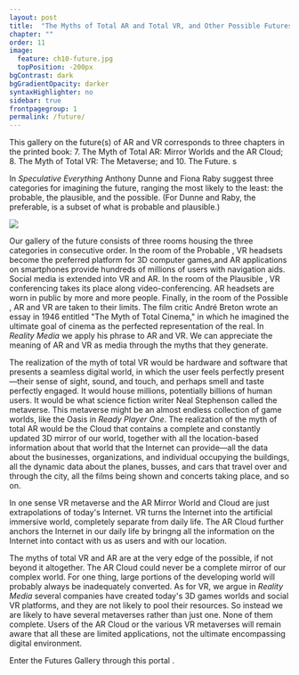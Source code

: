 ```yaml
---
layout: post
title:  "The Myths of Total AR and Total VR, and Other Possible Futures"
chapter: ""
order: 11
image:
  feature: ch10-future.jpg
  topPosition: -200px
bgContrast: dark
bgGradientOpacity: darker
syntaxHighlighter: no
sidebar: true
frontpagegroup: 1
permalink: /future/
---
```

This gallery on the future(s) of AR and VR corresponds to three chapters in the printed book: 7. The Myth of Total AR: Mirror Worlds and the AR Cloud; 8. The Myth of Total VR: The Metaverse; and 10. The Future. s

In *Speculative Everything* Anthony Dunne and Fiona Raby suggest three categories for imagining the future, ranging the most likely to the least: the probable, the plausible, and the possible. (For Dunne and Raby, the preferable, is a subset of what is probable and plausible.)

<img class="img img--fullContainer img--16xLeading" src="{{ site.baseurl_book_img }}ch8-futures/future.jpg">

Our gallery of the future consists of three rooms housing the three categories in consecutive order. In the room of the Probable <a class="xrlink" room="6" waypoint="probable"></a>, VR headsets become the preferred platform for 3D computer games,and AR applications on smartphones provide hundreds of millions of users with navigation aids. Social media is extended into VR and AR. In the room of the Plausible <a class="xrlink" room="6" waypoint="plausible"></a>, VR conferencing takes its place along video-conferencing. AR headsets are worn in public by more and more people. Finally, in the room of the Possible <a class="xrlink" room="6" waypoint="possible"></a>, AR and VR are taken to their limits. The film critic André Breton wrote an essay in 1946 entitled "The Myth of Total Cinema," in which he imagined the ultimate goal of cinema as the perfected representation of the real. In *Reality Media* we apply his phrase to AR and VR. We can appreciate the meaning of AR and VR as media through the myths that they generate. 

The realization of the myth of total VR would be hardware and software that presents a seamless digital world, in which the user feels perfectly present&mdash;their sense of sight, sound, and touch, and perhaps smell and taste perfectly engaged. It would house millions, potentially billions of human users. It would be what science fiction writer Neal Stephenson called the metaverse. This metaverse might be an almost endless collection of game worlds, like the Oasis in *Ready Player One*. The realization of the myth of total AR would be the Cloud that contains a complete and constantly updated 3D mirror of our world, together with all the location-based information about that world that the Internet can provide&mdash;all the data about the businesses, organizations, and individual occupying the buildings, all the dynamic data about the planes, busses, and cars that travel over and through the city, all the films being shown and concerts taking place, and so on. 

In one sense VR metaverse and the AR Mirror World and Cloud are just extrapolations of today's Internet. VR turns the Internet into the artificial immersive world, completely separate from daily life. The AR Cloud further anchors the Internet in our daily life by bringng all the information on the Internet into contact with us as users and with our location.

The myths of total VR and AR are at the very edge of the possible, if not beyond it altogether. The AR Cloud could never be a complete mirror of our complex world. For one thing, large portions of the developing world will probably always be inadequately converted. As for VR, we argue in *Reality Media* several companies have created today's 3D games worlds and social VR platforms, and they are not likely to pool their resources. So instead we are likely to have several metaverses rather than just one. None of them complete. Users of the AR Cloud or the various VR metaverses will remain aware that all these are limited applications, not the ultimate encompassing digital environment.

Enter the Futures Gallery through this portal <a class="xrlink" room="6" waypoint="future"></a>.
